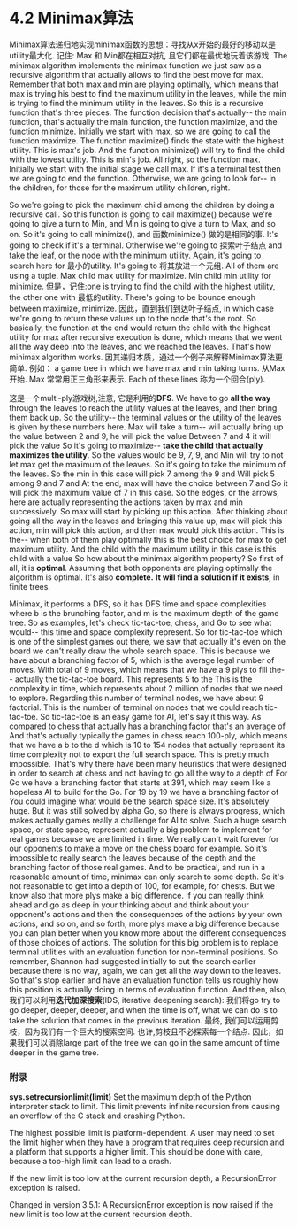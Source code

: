 # 4.2 Minimax算法

 Minimax算法递归地实现minimax函数的思想：寻找从x开始的最好的移动以是utility最大化.
记住: Max 和 Min都在相互对抗, 且它们都在最优地玩着该游戏.
 The minimax algorithm implements the minimax function we just
 saw as a recursive algorithm that actually allows
 to find the best move for max.
 Remember that both max and min are playing optimally, which
 means that max is trying his best to find
 the maximum utility in the leaves,
 while the min is trying to find the minimum utility
 in the leaves.
 So this is a recursive function that's  three pieces.
 The function decision that's actually--
 the main function, that's actually
 the main function, the function maximize, and the function
 minimize.
 Initially we start with max, so we are going
 to call the function maximize.
 The function maximize() finds the state
 with the highest utility.
 This is max's job.
 And the function minimize() will try
 to find the child with the lowest utility.
 This is min's job.
 All right, so the function max.
 Initially we start with the initial stage we call max.
 If it's a terminal test then we are going to end the function.
 Otherwise, we are going to look for--
 in the children, for those for the maximum utility children,
 right.

 So we're going to pick the maximum child
 among the children by doing a recursive call.
 So this function is going to call maximize() because we're
 going to give a turn to Min, and Min
 is going to give a turn to Max, and so on.
 So it's going to call minimize(), and 函数minimize()
 做的是相同的事.
 It's going to check if it's a terminal.
 Otherwise we're going to 探索叶子结点
 and take the leaf, or the node
 with the minimum utility.
 Again, it's going to search here for 最小的utility.
 It's going to 将其放进一个元组.
 All of them are using a tuple.
 Max child max utility for maximize.
 Min child min utility for minimize.
但是，记住:one is trying
 to find the child with the highest utility, the other one
 with 最低的utility.
 There's going to be bounce enough between maximize,
 minimize.
 因此，直到我们到达叶子结点, in which case
 we're going to return these values up to the node
 that's the root.
 So basically, the function at the end
 would return the child with the highest utility for max
 after recursive execution is done,
 which means that we went all the way deep into the leaves,
 and we reached the leaves.
 That's how minimax algorithm works.
 因其递归本质，通过一个例子来解释Minimax算法更简单. 
 例如： a game tree in which we have max
 and min taking turns.
 从Max开始.
Max 常常用正三角形来表示.
 Each of these lines 称为一个回合(ply).

这是一个multi-ply游戏树,注意, 它是利用的**DFS**.
 We have to go **all the way** through the leaves
 to reach the utility values at the leaves,
 and then bring them back up.
 So the utility-- the terminal values
 or the utility of the leaves is given by these numbers here.
 Max will take a turn-- will actually
 bring up the value between 2 and 9, he will pick the value 
 Between 7 and 4 it will pick the value 
 So it's going to maximize-- **take the child that**
 **actually maximizes the utility**.
 So the values would be 9, 7, 9, and 
 Min will try to not let max
 get the maximum of the leaves.
 So it's going to take the minimum of the leaves.
 So the min in this case will pick 7 among the 9 and 
 Will pick 5 among 9 and 7 and 
 At the end, max will have the choice between 7 and 
 So it will pick the maximum value of 7 in this case.
 So the edges, or the arrows, here
 are actually representing the actions taken by max and min
 successively.
 So max will start by picking up this action.
 After thinking about going all the way in the leaves
 and bringing this value up, max will pick this action,
 min will pick this action, and then
 max would pick this action.
 This is the-- when both of them play optimally
 this is the best choice for max to get maximum utility.
 And the child with the maximum utility in this case
 is this child with a value 
 So how about the minimax algorithm property?
 So first of all, it is **optimal**.
 Assuming that both opponents are playing optimally
 the algorithm is optimal.
 It's also **complete.**
 **It will find a solution if it exists**, in finite trees.

 Minimax, it performs a DFS, so it has DFS time and space
 complexities where b is the brunching factor,
 and m is the maximum depth of the game tree.
 So as examples, let's check tic-tac-toe, chess,
 and Go to see what would--
 this time and space complexity represent.
 So for tic-tac-toe which is one of the simplest
 games out there, we saw that actually it's
 even on the board we can't really
 draw the whole search space.
 This is because we have about a branching factor
 of 5, which is the average legal number of moves.
 With total of 9 moves, which means
 that we have a 9 plys to fill the-- actually
 the tic-tac-toe board.
 This represents 5 to the 
 This is the complexity in time, which
 represents about 2 million of nodes that we need to explore.
 Regarding this number of terminal nodes,
 we have about 9 factorial.
 This is the number of terminal on nodes
 that we could reach tic-tac-toe.
 So tic-tac-toe is an easy game for AI, let's say it this way.
 As compared to chess that actually
 has a branching factor that's an average of 
 And that's actually typically the games
 in chess reach 100-ply, which means that we have a b to the d
 which is 10 to 154 nodes that actually represent its time
 complexity not to export the full search space.
 This is pretty much impossible.
 That's why there have been many heuristics that
 were designed in order to search at chess
 and not having to go all the way to a depth of 
 For Go we have a branching factor
 that starts at 391, which may seem like a hopeless AI
 to build for the Go.
 For 19 by 19 we have a branching factor of 
 You could imagine what would be the search space size.
 It's absolutely huge.
 But it was still solved by alpha Go,
 so there is always progress, which makes actually games
 really a challenge for AI to solve.
 Such a huge search space, or state space,
 represent actually a big problem to implement for real games
 because we are limited in time.
 We really can't wait forever for our opponents
 to make a move on the chess board for example.
 So it's impossible to really search
 the leaves because of the depth and the branching factor
 of those real games.
 And to be practical, and run in a reasonable amount of time,
 minimax can only search to some depth.
 So it's not reasonable to get into a depth of 100,
 for example, for chests.
 But we know also that more plys make a big difference.
 If you can really think ahead and go as deep in your thinking
 about and think about your opponent's actions
 and then the consequences of the actions by your own actions,
 and so on, and so forth, more plys make a big difference
 because you can plan better when you know more
 about the different consequences of those choices of actions.
 The solution for this big problem
 is to replace terminal utilities with an evaluation function
 for non-terminal positions.
 So remember, Shannon had suggested initially
 to cut the search earlier because there is no way, again,
 we can get all the way down to the leaves.
 So that's stop earlier and have an evaluation function
 tells us roughly how this position is actually
 doing in terms of evaluation function.
 And then, also, 我们可以利用**迭代加深搜索**(IDS, iterative deepening search): 我们将go try to go deeper, deeper, deeper,
 and when the time is off, what we can do
 is to take the solution that comes
 in the previous iteration.
最终, 我们可以运用剪枝，因为我们有一个巨大的搜索空间.
也许,剪枝且不必探索每一个结点.
因此，如果我们可以消除large part of the tree
 we can go in the same amount of time deeper in the game tree.





### 附录

 

**sys.setrecursionlimit(limit)**
Set the maximum depth of the Python interpreter stack to limit. This limit prevents infinite recursion from causing an overflow of the C stack and crashing Python.

The highest possible limit is platform-dependent. A user may need to set the limit higher when they have a program that requires deep recursion and a platform that supports a higher limit. This should be done with care, because a too-high limit can lead to a crash.

If the new limit is too low at the current recursion depth, a RecursionError exception is raised.

Changed in version 3.5.1: A RecursionError exception is now raised if the new limit is too low at the current recursion depth.



